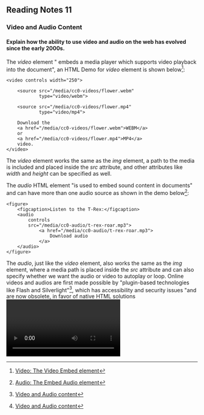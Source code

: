 ## Reading Notes 11

### Video and Audio Content

#### Explain how the ability to use video and audio on the web has evolved since the early 2000s.

The *video* element " embeds a media player which supports video playback into the document", an HTML Demo for *video* element is shown below[^1]:

```
<video controls width="250">

    <source src="/media/cc0-videos/flower.webm"
            type="video/webm">

    <source src="/media/cc0-videos/flower.mp4"
            type="video/mp4">

    Download the
    <a href="/media/cc0-videos/flower.webm">WEBM</a>
    or
    <a href="/media/cc0-videos/flower.mp4">MP4</a>
    video.
</video>

```

The *video* element works the same as the *img* element, a path to the media is included and placed inside the *src* attribute, and other attributes like *width* and *height* can be specified as well.


The *audio* HTML element "is used to embed sound content in documents" and can have more than one audio source as shown in the demo below[^2]: 

```
<figure>
    <figcaption>Listen to the T-Rex:</figcaption>
    <audio
        controls
        src="/media/cc0-audio/t-rex-roar.mp3">
            <a href="/media/cc0-audio/t-rex-roar.mp3">
                Download audio
            </a>
    </audio>
</figure>

```

The *audio*, just like the *video* element, also works the same as the *img* element, where a media path is placed inside the *src* attribute and can also specify whether we want the audio or video to autoplay or loop. Online videos and audios are first made possible by "plugin-based technologies like Flash and Silverlight"[^3], which has accessibility and security issues "and are now obsolete, in favor of native HTML solutions <video> and <audio> elements and the availability of JavaScript APIs for controlling them"[^3].




[^1]: [Video: The Video Embed element](https://developer.mozilla.org/en-US/docs/Web/HTML/Element/video)
[^2]: [Audio: The Embed Audio element](https://developer.mozilla.org/en-US/docs/Web/HTML/Element/audio)
[^3]: [Video and Audio content](https://developer.mozilla.org/en-US/docs/Learn/HTML/Multimedia_and_embedding/Video_and_audio_content)

